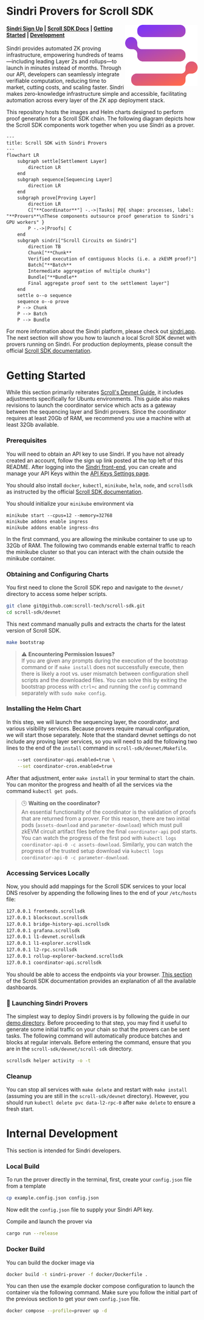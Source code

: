 # Sindri Provers for Scroll SDK


<img src="./media/sindri-gradient-logo.webp" height="160" align="right"/>

#### [Sindri Sign Up](https://sindri.app/signup) | [Scroll SDK Docs](https://scroll-sdk-init.docs.scroll.xyz/en/sdk/) | [Getting Started](#getting-started) | [Development](#internal-development)

Sindri provides automated ZK proving infrastructure, empowering hundreds of teams—including leading Layer 2s and rollups—to launch in minutes instead of months.
Through our API, developers can seamlessly integrate verifiable computation, reducing time to market, cutting costs, and scaling faster.
Sindri makes zero-knowledge infrastructure simple and accessible, facilitating automation across every layer of the ZK app deployment stack.

This repository hosts the images and Helm charts designed to perform proof generation for a Scroll SDK chain.
The following diagram depicts how the Scroll SDK components work together when you use Sindri as a prover.
```mermaid
---
title: Scroll SDK with Sindri Provers
---
flowchart LR
    subgraph settle[Settlement Layer]
        direction LR
    end
    subgraph sequence[Sequencing Layer]
        direction LR
    end
    subgraph prove[Proving Layer]
        direction LR
        C["**Coordinator**"] -.->|Tasks| P@{ shape: processes, label: "**Provers**\nThese components outsource proof generation to Sindri's GPU workers" }
        P -.->|Proofs| C
    end
    subgraph sindri["Scroll Circuits on Sindri"]
        direction TB
        Chunk["**Chunk**
        Verified execution of contiguous blocks (i.e. a zkEVM proof)"]
        Batch["**Batch**
        Intermediate aggregation of multiple chunks"]
        Bundle["**Bundle**
        Final aggregate proof sent to the settlement layer"]
    end
    settle o--o sequence
    sequence o--o prove
    P --> Chunk
    P --> Batch
    P --> Bundle
```

For more information about the Sindri platform, please check out [sindri.app](https://sindri.app/).
The next section will show you how to launch a local Scroll SDK devnet with provers running on Sindri.
For production deployments, please consult the official [Scroll SDK documentation](https://scroll-sdk-init.docs.scroll.xyz/en/sdk/guides/production-deployment/).

# Getting Started

While this section primarily reiterates [Scroll's Devnet Guide](https://scroll-sdk-init.docs.scroll.xyz/en/sdk/guides/devnet-deployment/), it includes adjustments specifically for Ubuntu environments.
This guide also makes revisions to launch the coordinator service which acts as a gateway between the sequencing layer and Sindri provers.
Since the coordinator requires at least 20Gb of RAM, we recommend you use a machine with at least 32Gb available.

### Prerequisites

You will need to obtain an API key to use Sindri.
If you have not already created an account, follow the sign up link posted at the top left of this README.
After logging into the [Sindri front-end](https://sindri.app/login), you can create and manage your API Keys within the [API Keys Settings page](https://sindri.app/z/me/page/settings/api-keys).

You should also install `docker`, `kubectl`, `minikube`, `helm`, `node`, and `scrollsdk` as instructed by the official [Scroll SDK documentation](https://scroll-sdk-init.docs.scroll.xyz/en/sdk/guides/devnet-deployment/#prerequisites).

You should initialize your `minikube` environment via
```
minikube start --cpus=12 --memory=32768
minikube addons enable ingress
minikube addons enable ingress-dns
```
In the first command, you are allowing the minikube container to use up to 32Gb of RAM.
The following two commands enable external traffic to reach the minikube cluster so that you can interact with the chain outside the minikube container.

### Obtaining and Configuring Charts

You first need to clone the Scroll SDK repo and navigate to the `devnet/` directory to access some helper scripts.
```bash
git clone git@github.com:scroll-tech/scroll-sdk.git
cd scroll-sdk/devnet
```

This next command manually pulls and extracts the charts for the latest version of Scroll SDK.
```bash
make bootstrap
```
> ⚠️ **Encountering Permission Issues?**<br>
> If you are given any prompts during the execution of the bootstrap command or if `make install` does not successfully execute, then there is likely a root vs. user mismatch between configuration shell scripts and the downloaded files.
> You can solve this by exiting the bootstrap process with `ctrl+c` and running the `config` command separately with `sudo make config`.


### Installing the Helm Chart

In this step, we will launch the sequencing layer, the coordinator, and various visibility services.
Because provers require manual configuration, we will start those separately.
Note that the standard devnet settings do not include any proving layer services, so you will need to add the following two lines to the end of the `install` command in `scroll-sdk/devnet/Makefile`.
```bash
    --set coordinator-api.enabled=true \
    --set coordinator-cron.enabled=true
```
After that adjustment, enter `make install` in your terminal to start the chain.
You can monitor the progress and health of all the services via the command `kubectl get pods`.

> 🕒 **Waiting on the coordinator?**<br>
> An essential functionality of the coordinator is the validation of proofs that are returned from a prover.
> For this reason, there are two initial pods (`assets-download` and `parameter-download`) which must pull zkEVM circuit artifact files before the final `coordinator-api` pod starts.
> You can watch the progress of the first pod with `kubectl logs coordinator-api-0 -c assets-download`.
> Similarly, you can watch the progress of the trusted setup download via `kubectl logs coordinator-api-0 -c parameter-download`.

### Accessing Services Locally

Now, you should add mappings for the Scroll SDK services to your local DNS resolver by appending the following lines to the end of your `/etc/hosts` file:
```bash
127.0.0.1 frontends.scrollsdk
127.0.0.1 blockscout.scrollsdk
127.0.0.1 bridge-history-api.scrollsdk
127.0.0.1 grafana.scrollsdk
127.0.0.1 l1-devnet.scrollsdk
127.0.0.1 l1-explorer.scrollsdk
127.0.0.1 l2-rpc.scrollsdk
127.0.0.1 rollup-explorer-backend.scrollsdk
127.0.0.1 coordinator-api.scrollsdk
```

You should be able to access the endpoints via your browser.
[This section](https://scroll-sdk-init.docs.scroll.xyz/en/sdk/guides/devnet-deployment/#web-uis) of the Scroll SDK documentation provides an explanation of all the available dashboards.

### 🚀 Launching Sindri Provers

The simplest way to deploy Sindri provers is by following the guide in our [demo directory](demo/README.md).
Before proceeding to that step, you may find it useful to generate some initial traffic on your chain so that the provers can be sent tasks.
The following command will automatically produce batches and blocks at regular intervals.
Before entering the command, ensure that you are in the `scroll-sdk/devnet/scroll-sdk` directory.
```bash
scrollsdk helper activity -o -t
```

### Cleanup 

You can stop all services with `make delete` and restart with `make install` (assuming you are still in the `scroll-sdk/devnet` directory).
However, you should run `kubectl delete pvc data-l2-rpc-0` after `make delete` to ensure a fresh start.


# Internal Development

This section is intended for Sindri developers.

### Local Build

To run the prover directly in the terminal, first, create your `config.json` file from a template
```bash
cp example.config.json config.json
```
Now edit the `config.json` file to supply your Sindri API key.

Compile and launch the prover via
```bash
cargo run --release
```


### Docker Build

You can build the docker image via
```bash
docker build -t sindri-prover -f docker/Dockerfile .
```
You can then use the example docker compose configuration to launch the container via the following command.
Make sure you follow the initial part of the previous section to get your own `config.json` file.
```bash
docker compose --profile=prover up -d
```
